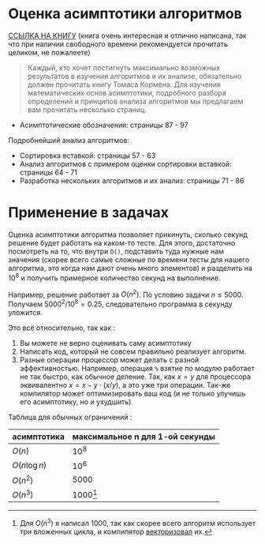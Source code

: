 # Оценка асимптотики алгоритмов

[ССЫЛКА НА КНИГУ](https://vk.com/doc191450968_561608466?hash=1K1Cd8tP7N8rZcYeFS8pSJjr82ROC22zM2WlzBbBBzz&dl=RolI6VzGuZKU7zeJEYpjawEP7lZ0yWFsnsqwcJOzkIP) (книга очень интересная и отлично написана, так что при наличии свободного времени рекомендуется прочитать целиком, не пожалеете)

>Каждый, кто хочет постигнуть максимально возможных результатов в изучении алгоритмов и их анализе, обязательно должен прочитать книгу Томаса Кормена.
Для изучения математических основ асимптотики, подробного разбора определений и принципов анализа алгоритмов мы предлагаем вам прочитать несколько страниц. 

* Асимптотические обозначения: страницы 87 - 97

Подробнейший анализ алгоритмов:
* Сортировка вставкой: страницы 57 - 63
* Анализ алгоритмов с примером оценки сортировки вставкой: страницы 64 - 71
* Разработка нескольких алгоритмов и их анализ: страницы 71 - 86

Применение в задачах
===

Оценка асимптотики алгоритма позволяет прикинуть, сколько секунд решение будет работать на каком-то тесте. Для этого, достаточно посмотреть на то, что внутри `O()`, подставить туда нужные нам значения (скорее всего самые сложные по времени тесты для нашего алгоритма, это когда нам дают очень много элементов) и разделить на $10^8$ и получить примерное количество секунд на выполнение.

Например, решение работает за $O(n^2)$. По условию задачи $n \le 5000$. Получаем $5000^2 / 10^8 = 0.25$, следовательно программа в секунду уложится.

Это всё относительно, так как :
1. Вы можете не верно оценивать саму асимптотику
2. Написать код, который не совсем правильно реализует алгоритм. 
3. Разные операции процессор может делать с разной эффективностью. Например, операция `%` взятие по модулю работает не так быстро, как обычное деление. Так, как $x = y % z$ для процессора эквивалентно $x = x - y \cdot (x/y)$, а это уже три операции. Так-же компилятор может оптимизировать ваш код (и не только улучишь его асимптотику, но и ухудшить).

Таблица для обычных ограничений :

| асимптотика  | максимальное n для 1-ой секунды |
| -------- | ------- |
| $O(n)$  | $10^8$   |
| $O(n \log n)$ | $10^6$     |
| $O(n^2)$    | 5000    |
| $O(n^3)$    | 1000[^1]   |

[^1]: Для $O(n^3)$ я написал 1000, так как скорее всего алгоритм использует три вложенных цикла, и компилятор [векторизовал](https://ru.algorithmica.org/cs/arithmetic/simd/) их.